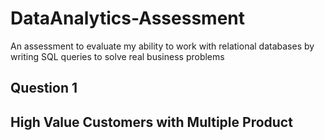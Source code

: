 # DataAnalytics-Assessment
An assessment to evaluate my ability to work with relational databases by writing SQL queries to solve real business problems
## Question 1
## High Value Customers with Multiple Product
